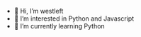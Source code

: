 - 👋 Hi, I’m westleft
- 👀 I’m interested in Python and Javascript
- 🌱 I’m currently learning Python


<!---
westleft/westleft is a ✨ special ✨ repository because its `README.md` (this file) appears on your GitHub profile.
You can click the Preview link to take a look at your changes.
--->
